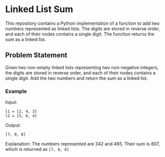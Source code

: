 # Linked List Sum

This repository contains a Python implementation of a function to add two numbers represented as linked lists. The digits are stored in reverse order, and each of their nodes contains a single digit. The function returns the sum as a linked list.

## Problem Statement

Given two non-empty linked lists representing two non-negative integers, the digits are stored in reverse order, and each of their nodes contains a single digit. Add the two numbers and return the sum as a linked list.

### Example

Input:
```plaintext
l1 = [2, 4, 3]
l2 = [5, 6, 4]
```
Output:
```plaintext
[7, 0, 8]
```
Explanation:
The numbers represented are 342 and 465. Their sum is 807, which is returned as `[7, 0, 8]`